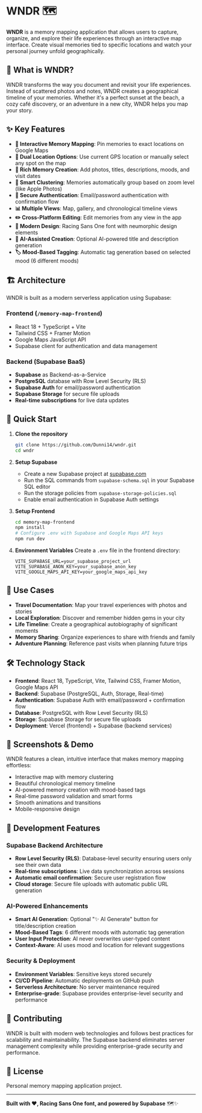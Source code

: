 # WNDR 🗺️

**WNDR** is a memory mapping application that allows users to capture, organize, and explore their life experiences through an interactive map interface. Create visual memories tied to specific locations and watch your personal journey unfold geographically.

## 🎯 What is WNDR?

WNDR transforms the way you document and revisit your life experiences. Instead of scattered photos and notes, WNDR creates a geographical timeline of your memories. Whether it's a perfect sunset at the beach, a cozy café discovery, or an adventure in a new city, WNDR helps you map your story.

## ✨ Key Features

- **📍 Interactive Memory Mapping**: Pin memories to exact locations on Google Maps
- **📱 Dual Location Options**: Use current GPS location or manually select any spot on the map
- **📸 Rich Memory Creation**: Add photos, titles, descriptions, moods, and visit dates
- **🔗 Smart Clustering**: Memories automatically group based on zoom level (like Apple Photos)
- **🔐 Secure Authentication**: Email/password authentication with confirmation flow
- **📊 Multiple Views**: Map, gallery, and chronological timeline views
- **✏️ Cross-Platform Editing**: Edit memories from any view in the app
- **🎨 Modern Design**: Racing Sans One font with neumorphic design elements
- **🤖 AI-Assisted Creation**: Optional AI-powered title and description generation
- **🏷️ Mood-Based Tagging**: Automatic tag generation based on selected mood (6 different moods)

## 🏗️ Architecture

WNDR is built as a modern serverless application using Supabase:

### Frontend (`/memory-map-frontend`)
- React 18 + TypeScript + Vite
- Tailwind CSS + Framer Motion
- Google Maps JavaScript API
- Supabase client for authentication and data management

### Backend (Supabase BaaS)
- **Supabase** as Backend-as-a-Service
- **PostgreSQL** database with Row Level Security (RLS)
- **Supabase Auth** for email/password authentication
- **Supabase Storage** for secure file uploads
- **Real-time subscriptions** for live data updates

## 🚀 Quick Start

1. **Clone the repository**
   ```bash
   git clone https://github.com/Dunni14/wndr.git
   cd wndr
   ```

2. **Setup Supabase**
   - Create a new Supabase project at [supabase.com](https://supabase.com)
   - Run the SQL commands from `supabase-schema.sql` in your Supabase SQL editor
   - Run the storage policies from `supabase-storage-policies.sql`
   - Enable email authentication in Supabase Auth settings

3. **Setup Frontend**
   ```bash
   cd memory-map-frontend
   npm install
   # Configure .env with Supabase and Google Maps API keys
   npm run dev
   ```

4. **Environment Variables**
   Create a `.env` file in the frontend directory:
   ```env
   VITE_SUPABASE_URL=your_supabase_project_url
   VITE_SUPABASE_ANON_KEY=your_supabase_anon_key
   VITE_GOOGLE_MAPS_API_KEY=your_google_maps_api_key
   ```

## 🌟 Use Cases

- **Travel Documentation**: Map your travel experiences with photos and stories
- **Local Exploration**: Discover and remember hidden gems in your city
- **Life Timeline**: Create a geographical autobiography of significant moments
- **Memory Sharing**: Organize experiences to share with friends and family
- **Adventure Planning**: Reference past visits when planning future trips

## 🛠️ Technology Stack

- **Frontend**: React 18, TypeScript, Vite, Tailwind CSS, Framer Motion, Google Maps API
- **Backend**: Supabase (PostgreSQL, Auth, Storage, Real-time)
- **Authentication**: Supabase Auth with email/password + confirmation flow
- **Database**: PostgreSQL with Row Level Security (RLS)
- **Storage**: Supabase Storage for secure file uploads
- **Deployment**: Vercel (frontend) + Supabase (backend services)

## 📱 Screenshots & Demo

WNDR features a clean, intuitive interface that makes memory mapping effortless:
- Interactive map with memory clustering
- Beautiful chronological memory timeline
- AI-powered memory creation with mood-based tags
- Real-time password validation and smart forms
- Smooth animations and transitions
- Mobile-responsive design

## 🔧 Development Features

### Supabase Backend Architecture
- **Row Level Security (RLS)**: Database-level security ensuring users only see their own data
- **Real-time subscriptions**: Live data synchronization across sessions
- **Automatic email confirmation**: Secure user registration flow
- **Cloud storage**: Secure file uploads with automatic public URL generation

### AI-Powered Enhancements
- **Smart AI Generation**: Optional "✨ AI Generate" button for title/description creation
- **Mood-Based Tags**: 6 different moods with automatic tag generation
- **User Input Protection**: AI never overwrites user-typed content
- **Context-Aware**: AI uses mood and location for relevant suggestions

### Security & Deployment
- **Environment Variables**: Sensitive keys stored securely
- **CI/CD Pipeline**: Automatic deployments on GitHub push
- **Serverless Architecture**: No server maintenance required
- **Enterprise-grade**: Supabase provides enterprise-level security and performance

## 🤝 Contributing

WNDR is built with modern web technologies and follows best practices for scalability and maintainability. The Supabase backend eliminates server management complexity while providing enterprise-grade security and performance.

## 📄 License

Personal memory mapping application project.

---

**Built with ❤️, Racing Sans One font, and powered by Supabase** 🗺️✨